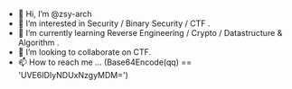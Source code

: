 - 👋 Hi, I’m @zsy-arch
- 👀 I’m interested in Security / Binary Security / CTF .
- 🌱 I’m currently learning Reverse Engineering / Crypto / Datastructure & Algorithm .
- 💞️ I’m looking to collaborate on CTF.
- 📫 How to reach me ... (Base64Encode(qq) == 'UVE6IDIyNDUxNzgyMDM=')

<!---
zsy-arch/zsy-arch is a ✨ special ✨ repository because its `README.md` (this file) appears on your GitHub profile.
You can click the Preview link to take a look at your changes.
--->

